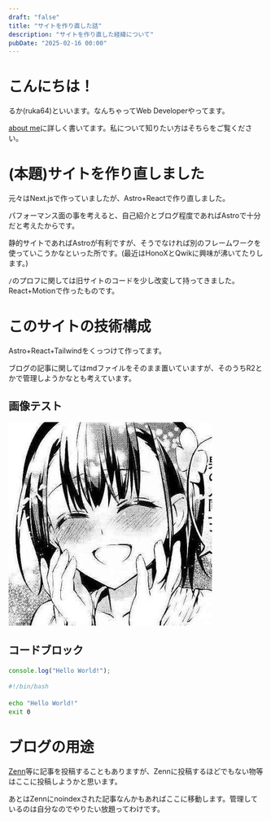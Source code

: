 ```yaml
---
draft: "false"
title: "サイトを作り直した話"
description: "サイトを作り直した経緯について"
pubDate: "2025-02-16 00:00"
---
```


# こんにちは！

るか(ruka64)といいます。なんちゃってWeb Developerやってます。

[about me](/about)に詳しく書いてます。私について知りたい方はそちらをご覧ください。

# (本題)サイトを作り直しました

元々はNext.jsで作っていましたが、Astro+Reactで作り直しました。

パフォーマンス面の事を考えると、自己紹介とブログ程度であればAstroで十分だと考えたからです。

静的サイトであればAstroが有利ですが、そうでなければ別のフレームワークを使っていこうかなといった所です。(最近はHonoXとQwikに興味が沸いてたりします。)

`/`のプロフに関しては旧サイトのコードを少し改変して持ってきました。React+Motionで作ったものです。

# このサイトの技術構成

Astro+React+Tailwindをくっつけて作ってます。

ブログの記事に関してはmdファイルをそのまま置いていますが、そのうちR2とかで管理しようかなとも考えています。

## 画像テスト

![icon](/public/content/images/icon.jpg)

## コードブロック

```js
console.log("Hello World!");
```

```sh
#!/bin/bash

echo "Hello World!"
exit 0
```

# ブログの用途

[Zenn](https://zenn.dev/r64)等に記事を投稿することもありますが、Zennに投稿するほどでもない物等はここに投稿しようかと思います。

あとはZennにnoindexされた記事なんかもあればここに移動します。管理しているのは自分なのでやりたい放題ってわけです。
